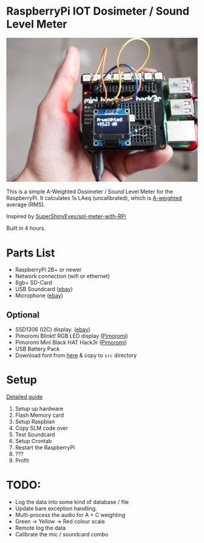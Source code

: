# RaspberryPi IOT Dosimeter / Sound Level Meter

![slm.jpg](slm.jpg)

This is a simple A-Weighted Dosimeter / Sound Level Meter for the RaspberryPi. It calculates 1s LAeq (uncalibrated), which is [A-weighted](https://en.wikipedia.org/wiki/A-weighting) average (RMS).

Inspired by [SuperShinyEyes/spl-meter-with-RPi](https://github.com/SuperShinyEyes/spl-meter-with-RPi)

Built in 4 hours.


# Parts List

- RaspberryPi 2B+ or newer
- Network connection (wifi or ethernet)
- 8gb+ SD-Card
- USB Soundcard ([ebay](https://www.ebay.com/sch/i.html?_nkw=3d+usb+sound+card&rt=nc&LH_All=1))
- Microphone ([ebay](https://www.ebay.com/sch/i.html?_nkw=lavalier+microphone+clip&rt=nc&LH_All=1))

## Optional

- SSD1306 (I2C) display. ([ebay](https://www.ebay.com/sch/i.html?_nkw=SSD1306+i2c&rt=nc&LH_All=1))
- Pimoromi Blinkt! RGB LED display ([Pimoromi](https://shop.pimoroni.com/products/blinkt))
- Pimoromi Mini Black HAT Hack3r ([Pimoromi](https://shop.pimoroni.com/products/mini-black-hat-hack3r))
- USB Battery Pack
- Download font from [here](https://www.dafont.com/pixelmix.font) & copy to ```src``` directory

# Setup

[Detailed guide](./setup/README.md)

1. Setup up hardware
2. Flash Memory card
3. Setup Raspbian
4. Copy SLM code over
5. Test Soundcard
6. Setup Crontab
7. Restart the RaspberryPi
8. ???
9. Profit

# TODO:

- Log the data into some kind of database / file
- Update bare exception handling.
- Multi-process the audio for A + C weighting
- Green -> Yellow -> Red colour scale
- Remote log the data
- Calibrate the mic / soundcard combo
